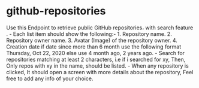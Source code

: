 # github-repositories
 Use this​ ​Endpoint​ ​to retrieve public GitHub repositories، with search feature . - Each list item should show the following:- 1. Repository name. 2. Repository owner name. 3. Avatar (Image) of the repository owner. 4. Creation date if date since more than 6 month use the following format ​Thursday, Oct 22, 2020​ ​else use ​4 month ago, 2 years ago. - Search for repositories matching at least 2 characters, i.e if i searched for ​xy​, Then, Only repos with ​xy in the name​, should be listed. - When any repository is clicked, It should open a screen with more details about the repository, Feel free to add any info of your choice.
